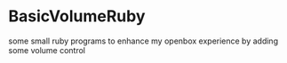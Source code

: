 BasicVolumeRuby
===============

some small ruby programs to enhance my openbox experience by adding some volume control
